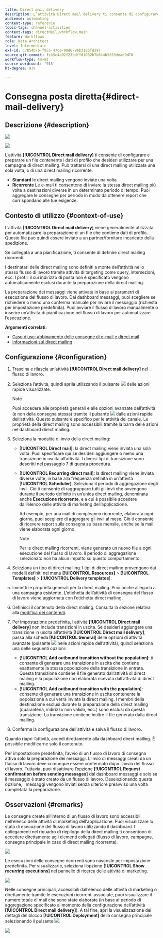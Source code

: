 ```yaml
---
title: Direct mail delivery
description: L’attività Direct mail delivery ti consente di configurare l’invio di una direct mailing singola o ricorrente in un flusso di lavoro.
audience: automating
content-type: reference
topic-tags: channel-activities
context-tags: directMail,workflow,main
feature: Workflows
role: Data Architect
level: Intermediate
exl-id: c7854b7b-f955-47ce-99d6-86b3186fd297
source-git-commit: fcb5c4a92f23bdffd1082b7b044b5859dead9d70
workflow-type: tm+mt
source-wordcount: '915'
ht-degree: 93%

---
```


# Consegna posta diretta{#direct-mail-delivery}

## Descrizione {#description}

![](assets/paper.png)

![](assets/recurrentpaper.png)

L’attività **[!UICONTROL Direct mail delivery]** ti consente di configurare e preparare un file contenente i dati di profilo che desideri utilizzare per una campagna di direct mailing. Può trattarsi di una direct mailing utilizzata una sola volta, o di una direct mailing ricorrente.

* **Standard** le direct mailing vengono inviate una volta.
* **Ricorrente** Le e-mail ti consentono di inviare la stessa direct mailing più volte a destinazioni diverse in un determinato periodo di tempo. Puoi aggregare le consegne per periodo in modo da ottenere report che corrispondano alle tue esigenze.

## Contesto di utilizzo {#context-of-use}

L’attività **[!UICONTROL Direct mail delivery]** viene generalmente utilizzata per automatizzare la preparazione di un file che contiene dati di profilo. Questo file può quindi essere inviato a un partner/fornitore incaricato della spedizione.

Se collegata a una pianificazione, ti consente di definire direct mailing ricorrenti.

I destinatari delle direct mailing sono definiti a monte dell’attività nello stesso flusso di lavoro tramite attività di targeting come query, intersezioni, ecc. I profili il cui indirizzo di posta non è specificato vengono automaticamente esclusi durante la preparazione della direct mailing.

La preparazione dei messaggi viene attivata in base ai parametri di esecuzione del flusso di lavoro. Dal dashboard messaggi, puoi scegliere se richiedere o meno una conferma manuale per inviare il messaggio (richiesta per impostazione predefinita). Puoi avviare il flusso di lavoro manualmente o inserire un’attività di pianificazione nel flusso di lavoro per automatizzare l’esecuzione.

**Argomenti correlati:**

* [Caso d’uso: abbinamento delle consegne di e-mail e direct mail](../../automating/using/coupling-email-direct-mail.md)
* [Informazioni sul direct mailing](../../channels/using/about-direct-mail.md)

## Configurazione {#configuration}

1. Trascina e rilascia un’attività **[!UICONTROL Direct mail delivery]** nel flusso di lavoro.
1. Seleziona l’attività, quindi aprila utilizzando il pulsante ![](assets/edit_darkgrey-24px.png) delle azioni rapide visualizzate.

   >[!NOTE]
   >
   >Puoi accedere alle proprietà generali e alle opzioni avanzate dell’attività (e non della consegna stessa) tramite il pulsante ![](assets/dlv_activity_params-24px.png) dalle azioni rapide dell’attività. Questo pulsante è specifico per le attività del canale. Le proprietà della direct mailing sono accessibili tramite la barra delle azioni nel dashboard direct mailing.

1. Seleziona la modalità di invio della direct mailing:

   * **[!UICONTROL Direct mail]**: la direct mailing viene inviata una sola volta. Puoi specificare qui se desideri aggiungere o meno una transizione in uscita all’attività. I diversi tipi di transizione sono descritti nel passaggio 7 di questa procedura.
   * **[!UICONTROL Recurring direct mail]**: la direct mailing viene inviata diverse volte, in base alla frequenza definita in un’attività **[!UICONTROL Scheduler]**. Seleziona il periodo di aggregazione degli invii. Ciò ti consente di raggruppare tutti gli invii che avvengono durante il periodo definito in un’unica direct mailing, denominata anche **Esecuzione ricorrente**, e a cui è possibile accedere dall’elenco delle attività di marketing dell’applicazione.

     Ad esempio, per una mail di compleanno ricorrente, elaborata ogni giorno, puoi scegliere di aggregare gli invii al mese. Ciò ti consente di ricevere report sulla consegna su base mensile, anche se la mail viene elaborata ogni giorno.

     >[!NOTE]
     >
     >Per le direct mailing ricorrenti, viene generato un nuovo file a ogni esecuzione del flusso di lavoro. Il periodo di aggregazione selezionato non ha alcun impatto su questo comportamento.

1. Seleziona un tipo di direct mailing. I tipi di direct mailing provengono dai modelli definiti nel menu **[!UICONTROL Resources]** > **[!UICONTROL Templates]** > **[!UICONTROL Delivery templates]**.
1. Immetti le proprietà generali per la direct mailing. Puoi anche allegarla a una campagna esistente. L’etichetta dell’attività di consegna del flusso di lavoro viene aggiornata con l’etichetta direct mailing.
1. Definisci il contenuto della direct mailing. Consulta la sezione relativa alla [modifica dei contenuti](../../designing/using/personalization.md).
1. Per impostazione predefinita, l’attività **[!UICONTROL Direct mail delivery]** non include transizioni in uscita. Se desideri aggiungere una transizione in uscita all’attività **[!UICONTROL Direct mail delivery]**, passa alla scheda **[!UICONTROL General]** delle opzioni di attività avanzate (pulsante ![](assets/dlv_activity_params-24px.png) nelle azioni rapide dell’attività), quindi seleziona una delle seguenti opzioni:

   * **[!UICONTROL Add outbound transition without the population]**: ti consente di generare una transizione in uscita che contiene esattamente la stessa popolazione della transizione in entrata. Questa transizione contiene il file generato dall’attività di direct mailing e la popolazione non elaborata ricevuta dall’attività di direct mailing.
   * **[!UICONTROL Add outbound transition with the population]**: consente di generare una transizione in uscita contenente la popolazione a cui verrà inviata la direct mailing. I membri della destinazione esclusi durante la preparazione della direct mailing (quarantena, indirizzo non valido, ecc.) sono esclusi da questa transizione. La transizione contiene inoltre il file generato dalla direct mailing.

1. Conferma la configurazione dell’attività e salva il flusso di lavoro.

Quando riapri l’attività, accedi direttamente alla dashboard direct mailing. È possibile modificarne solo il contenuto.

Per impostazione predefinita, l’avvio di un flusso di lavoro di consegna attiva solo la preparazione dei messaggi. L’invio di messaggi creati da un flusso di lavoro deve comunque essere confermato dopo l’avvio del flusso di lavoro. Tuttavia, puoi disattivare l’opzione **[!UICONTROL Request confirmation before sending messages]** dal dashboard messaggi e solo se il messaggio è stato creato da un flusso di lavoro. Deselezionando questa opzione, i messaggi vengono inviati senza ulteriore preavviso una volta completata la preparazione.

## Osservazioni {#remarks}

Le consegne create all’interno di un flusso di lavoro sono accessibili nell’elenco delle attività di marketing dell’applicazione. Puoi visualizzare lo stato di esecuzione del flusso di lavoro utilizzando il dashboard. I collegamenti nel riquadro di riepilogo della direct mailing ti consentono di accedere direttamente agli elementi collegati (flusso di lavoro, campagna, consegna principale in caso di direct mailing ricorrente).

![](assets/wkf_display_parent_elements_direct_mail.png)

Le esecuzioni delle consegne ricorrenti sono nascoste per impostazione predefinita. Per visualizzarle, seleziona l’opzione **[!UICONTROL Show recurring executions]** nel pannello di ricerca delle attività di marketing.

![](assets/wkf_display_recurrent_executions_direct_mail.png)

Nelle consegne principali, accessibili dall’elenco delle attività di marketing o direttamente tramite le esecuzioni ricorrenti associate, puoi visualizzare il numero totale di mail che sono state elaborate (in base al periodo di aggregazione specificato al momento della configurazione dell’attività **[!UICONTROL Direct mail delivery]**). A tal fine, apri la visualizzazione dei dettagli del blocco **[!UICONTROL Deployment]** della consegna principale selezionando il pulsante ![](assets/wkf_dlv_detail_button.png).

![](assets/wkf_display_recurrent_executions_3_direct_mail.png)
